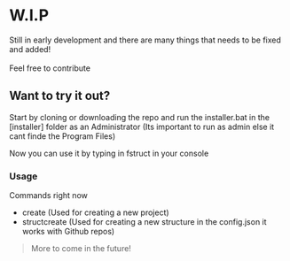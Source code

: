 # W.I.P
<p>Still in early development and there are many things that needs to be fixed and added! <br></br> Feel free to contribute</p>

## Want to try it out?
<p>Start by cloning or downloading the repo and run the installer.bat in the [installer] folder as an Administrator (Its important to run as admin else it cant finde the Program Files)</p>
<p>Now you can use it by typing in fstruct in your console</p>

### Usage
Commands right now
- create (Used for creating a new project)
- structcreate (Used for creating a new structure in the config.json it works with Github repos)
> More to come in the future!
